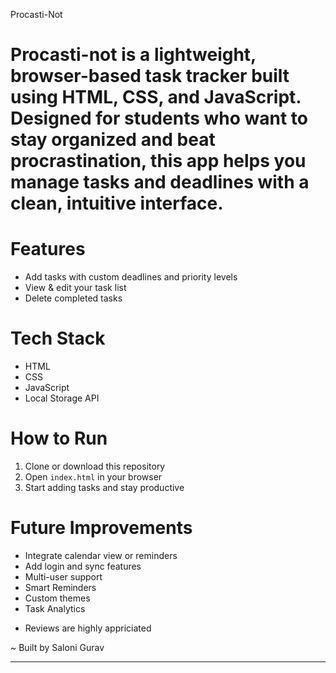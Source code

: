 Procasti-Not


# Procasti-not is a lightweight, browser-based task tracker built using HTML, CSS, and JavaScript. Designed for students who want to stay organized and beat procrastination, this app helps you manage tasks and deadlines with a clean, intuitive interface.


# Features

- Add tasks with custom deadlines and priority levels 
- View & edit your task list  
- Delete completed tasks  
    

# Tech Stack

- HTML  
- CSS  
- JavaScript  
- Local Storage API


# How to Run

1. Clone or download this repository  
2. Open `index.html` in your browser  
3. Start adding tasks and stay productive


# Future Improvements

- Integrate calendar view or reminders  
- Add login and sync features
- Multi-user support
- Smart Reminders
- Custom themes
- Task Analytics



* Reviews are highly appriciated
  
~ Built by Saloni Gurav 

---

